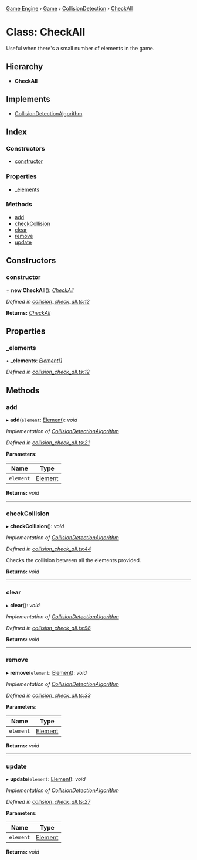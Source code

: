 [Game Engine](../README.md) › [Game](../modules/game.md) › [CollisionDetection](../modules/game.collisiondetection.md) › [CheckAll](game.collisiondetection.checkall.md)

# Class: CheckAll

Useful when there's a small number of elements in the game.

## Hierarchy

* **CheckAll**

## Implements

* [CollisionDetectionAlgorithm](../interfaces/game.collisiondetectionalgorithm.md)

## Index

### Constructors

* [constructor](game.collisiondetection.checkall.md#constructor)

### Properties

* [_elements](game.collisiondetection.checkall.md#_elements)

### Methods

* [add](game.collisiondetection.checkall.md#add)
* [checkCollision](game.collisiondetection.checkall.md#checkcollision)
* [clear](game.collisiondetection.checkall.md#clear)
* [remove](game.collisiondetection.checkall.md#remove)
* [update](game.collisiondetection.checkall.md#update)

## Constructors

###  constructor

\+ **new CheckAll**(): *[CheckAll](game.collisiondetection.checkall.md)*

*Defined in [collision_check_all.ts:12](https://github.com/noobiept/game_engine/blob/625c324/source/collision_check_all.ts#L12)*

**Returns:** *[CheckAll](game.collisiondetection.checkall.md)*

## Properties

###  _elements

• **_elements**: *[Element](game.element.md)[]*

*Defined in [collision_check_all.ts:12](https://github.com/noobiept/game_engine/blob/625c324/source/collision_check_all.ts#L12)*

## Methods

###  add

▸ **add**(`element`: [Element](game.element.md)): *void*

*Implementation of [CollisionDetectionAlgorithm](../interfaces/game.collisiondetectionalgorithm.md)*

*Defined in [collision_check_all.ts:21](https://github.com/noobiept/game_engine/blob/625c324/source/collision_check_all.ts#L21)*

**Parameters:**

Name | Type |
------ | ------ |
`element` | [Element](game.element.md) |

**Returns:** *void*

___

###  checkCollision

▸ **checkCollision**(): *void*

*Implementation of [CollisionDetectionAlgorithm](../interfaces/game.collisiondetectionalgorithm.md)*

*Defined in [collision_check_all.ts:44](https://github.com/noobiept/game_engine/blob/625c324/source/collision_check_all.ts#L44)*

Checks the collision between all the elements provided.

**Returns:** *void*

___

###  clear

▸ **clear**(): *void*

*Implementation of [CollisionDetectionAlgorithm](../interfaces/game.collisiondetectionalgorithm.md)*

*Defined in [collision_check_all.ts:98](https://github.com/noobiept/game_engine/blob/625c324/source/collision_check_all.ts#L98)*

**Returns:** *void*

___

###  remove

▸ **remove**(`element`: [Element](game.element.md)): *void*

*Implementation of [CollisionDetectionAlgorithm](../interfaces/game.collisiondetectionalgorithm.md)*

*Defined in [collision_check_all.ts:33](https://github.com/noobiept/game_engine/blob/625c324/source/collision_check_all.ts#L33)*

**Parameters:**

Name | Type |
------ | ------ |
`element` | [Element](game.element.md) |

**Returns:** *void*

___

###  update

▸ **update**(`element`: [Element](game.element.md)): *void*

*Implementation of [CollisionDetectionAlgorithm](../interfaces/game.collisiondetectionalgorithm.md)*

*Defined in [collision_check_all.ts:27](https://github.com/noobiept/game_engine/blob/625c324/source/collision_check_all.ts#L27)*

**Parameters:**

Name | Type |
------ | ------ |
`element` | [Element](game.element.md) |

**Returns:** *void*
